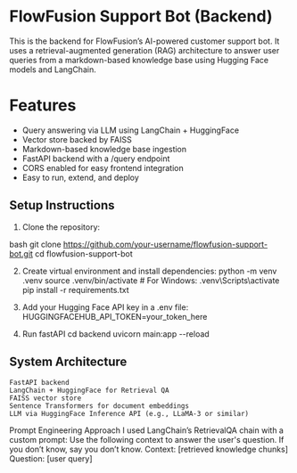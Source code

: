 # FlowFusion Support Bot (Backend)

This is the backend for FlowFusion’s AI-powered customer support bot. It uses a retrieval-augmented generation (RAG) architecture to answer user queries from a markdown-based knowledge base using Hugging Face models and LangChain.

# Features

- Query answering via LLM using LangChain + HuggingFace
- Vector store backed by FAISS
- Markdown-based knowledge base ingestion
- FastAPI backend with a /query endpoint
- CORS enabled for easy frontend integration
- Easy to run, extend, and deploy

##  Setup Instructions

1. Clone the repository:

bash
git clone https://github.com/your-username/flowfusion-support-bot.git
cd flowfusion-support-bot

2. Create virtual environment and install dependencies:
python -m venv .venv
source .venv/bin/activate     # For Windows: .venv\Scripts\activate
pip install -r requirements.txt

3. Add your Hugging Face API key in a .env file:
HUGGINGFACEHUB_API_TOKEN=your_token_here

4. Run fastAPI
cd backend
uvicorn main:app --reload

## System Architecture
    FastAPI backend
    LangChain + HuggingFace for Retrieval QA
    FAISS vector store
    Sentence Transformers for document embeddings
    LLM via HuggingFace Inference API (e.g., LLaMA-3 or similar)


Prompt Engineering Approach
    I used LangChain’s RetrievalQA chain with a custom prompt:
    Use the following context to answer the user's question. If you don’t know, say you don’t know.
    Context: [retrieved knowledge chunks]
    Question: [user query]


